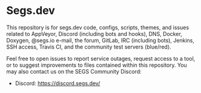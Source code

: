 # Segs.dev
This repository is for segs.dev code, configs, scripts, themes, and issues related to AppVeyor, Discord (including bots and hooks), DNS, Docker, Doxygen, @segs.io e-mail, the forum, GitLab, IRC (including bots), Jenkins, SSH access, Travis CI, and the community test servers (blue/red).

Feel free to open issues to report service outages, request access to a tool, or to suggest improvements to files contained within this repository. You may also contact us on the SEGS Community Discord:

* Discord: https://discord.segs.dev/
